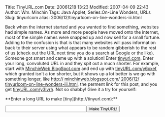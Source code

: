 Title: TinyURL.com
Date: 20061218 13:23
Modified: 2007-04-09 22:43
Author: Wm. Minchin
Tags: Java Applet, Series:On-Line Wonders, URLs
Slug: tinyurlcom
alias: 2006/12/tinyurlcom-on-line-wonders-iii.html

Back when the internet started and you wanted to find something, websites had
simple names. As more and more people have moved onto the internet, most of the
simple names were snapped up and now sell for a small fortune. Adding to the
confusion is that is that many websites will pass information back to their
server using what appears to be random gibberish to the rest of us (check out
the URL next time you do a search at Google or the like). Someone got smart and
came up with a solution! Enter [tinyurl.com](http://tinyurl.com/). Enter your
long, convoluted URL in and they spit out a much shorter. For example, start
with [MinchinWeb.BlogSpot.com](http://minchinweb.blogspot.com) and end up with
[tinyURL.com/y6xxef](http://tinyurl.com/y6xxef), which granted isn't a ton
shorter, but it shows up a lot better is we go with something longer, like
[http:// minchinweb.blogspot.com/ 2006/12/
tinyurlcom-on-line-wonders-iii.html](http://minchinweb.blogspot.com/2006/12/tinyurlcom-on-line-wonders-iii.html),
the perment link for this post, and you get
[tinyURL.com/y3lvrh](http://tinyurl.com/y3lvrh). Not so shabby! Give it a try
for yourself:

<form action="http://tinyurl.com/create.php" method="post" target="_blank" markdown=1>
**Enter a long URL to make [tiny](http://tinyurl.com):**

<input type="text" name="url" size="30"><input type="submit" name="submit" value="Make TinyURL!"> 
</form>

